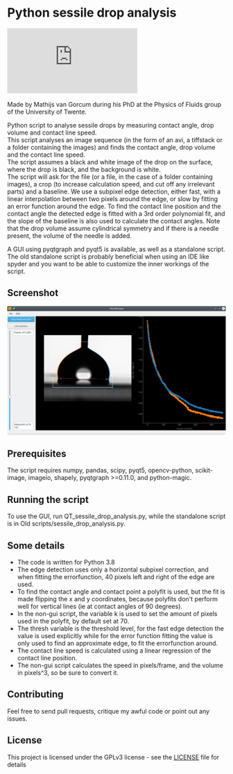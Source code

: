 # Python sessile drop analysis
[![Element Android Matrix room #Sessile.Drop.Analysis:matrix.vgorcum.com](https://img.shields.io/matrix/#Sessile.Drop.Analysis:matrix.vgorcum.com.svg?label=%23#Sessile.Drop.Analysis:matrix.vgorcum.com&logo=matrix&server_fqdn=matrix.vgorcum.com)](https://matrix.to/#/#essile.Drop.Analysis:matrix.vgorcum.com)

Made by Mathijs van Gorcum during his PhD at the Physics of Fluids group of the University of Twente.

Python script to analyse sessile drops by measuring contact angle, drop volume and contact line speed.  
This script analyses an image sequence (in the form of an avi, a tiffstack or a folder containing the images) and finds the contact angle, drop volume and the contact line speed.  
The script assumes a black and white image of the drop on the surface, where the drop is black, and the background is white.  
The script will ask for the file (or a file, in the case of a folder containing images), a crop (to increase calculation speed, and cut off any irrelevant parts) and a baseline.
We use a subpixel edge detection, either fast, with a linear interpolation between two pixels around the edge, or slow by fitting an error function around the edge.
To find the contact line position and the contact angle the detected edge is fitted with a 3rd order polynomial fit, and the slope of the baseline is also used to calculate the contact angles.
Note that the drop volume assume cylindrical symmetry and if there is a needle present, the volume of the needle is added.

A GUI using pyqtgraph and pyqt5 is available, as well as a standalone script. The old standalone script is probably beneficial when using an IDE like spyder and you want to be able to customize the inner workings of the script.

## Screenshot

![](Screenshot.png)

## Prerequisites
The script requires numpy, pandas, scipy, pyqt5, opencv-python, scikit-image, imageio, shapely, pyqtgraph >=0.11.0, and python-magic.

## Running the script
To use the GUI, run QT_sessile_drop_analysis.py, while the standalone script is in Old scripts/sessile_drop_analysis.py.

## Some details
* The code is written for Python 3.8
* The edge detection uses only a horizontal subpixel correction, and when fitting the errorfunction, 40 pixels left and right of the edge are used.  
* To find the contact angle and contact point a polyfit is used, but the fit is made flipping the x and y coordinates, because polyfits don't perform well for vertical lines (ie at contact angles of 90 degrees).  
* In the non-gui script, the variable k is used to set the amount of pixels used in the polyfit, by default set at 70.  
* The thresh variable is the threshold level, for the fast edge detection the value is used explicitly while for the error function fitting the value is only used to find an approximate edge, to fit the errorfunction around.  
* The contact line speed is calculated using a linear regression of the contact line position.  
* The non-gui script calculates the speed in pixels/frame, and the volume in pixels^3, so be sure to convert it.

## Contributing
Feel free to send pull requests, critique my awful code or point out any issues.

## License
This project is licensed under the GPLv3 license - see the [LICENSE](https://github.com/mvgorcum/Sessile.drop.analysis/blob/master/LICENSE) file for details

